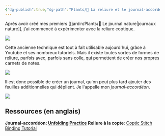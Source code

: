 ```yaml
---
{"dg-publish":true,"dg-path":"Plants/🌱 La reliure et le journal-accordéon.md","permalink":"/plants/la-reliure-et-le-journal-accordeon/","tags":["pensée-visuelle","chronique-de-vie","métacognition"]}
---
```


Après avoir créé mes premiers [[jardin/Plants/🌼 Le journal nature\|journaux nature]], j'ai commencé à expérimenter avec la reliure coptique.

![](https://i.imgur.com/pWEF9Wh.jpeg)

Cette ancienne technique est tout à fait utilisable aujourd'hui, grâce à Youtube et ses nombreux tutoriels.
Mais il existe toutes sortes de formes de reliure, parfois avec, parfois sans colle, qui permettent de créer nos propres carnets de notes.

![](https://i.imgur.com/JIjBZQW.jpeg)

Il est donc possible de créer un journal, qu'on peut plus tard ajouter des feuilles additionnelles qui déplient. Je l'appelle mon *journal-accordéon*.

![](https://i.imgur.com/GoROmnG.jpeg)

## Ressources (en anglais)

**Journal-accordéon: [Unfolding Practice](https://www.youtube.com/watch?v=INTeAUuWxW4)**
**Reliure à la copte**: [Coptic Stitch Binding Tutorial](https://www.youtube.com/watch?v=ucTH-Bt8_18)
